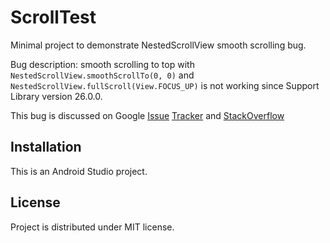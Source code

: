 # ScrollTest

Minimal project to demonstrate NestedScrollView smooth scrolling bug.

Bug description: smooth scrolling to top with `NestedScrollView.smoothScrollTo(0, 0)` and `NestedScrollView.fullScroll(View.FOCUS_UP)` is not working since Support Library version 26.0.0.

This bug is discussed on Google [Issue](https://issuetracker.google.com/issues/68366782) [Tracker](https://issuetracker.google.com/issues/70310373) and [StackOverflow](https://stackoverflow.com/questions/46156882/nestedscrollviews-fullscrollview-focus-up-not-working-properly)

## Installation

This is an Android Studio project.

## License

Project is distributed under MIT license.